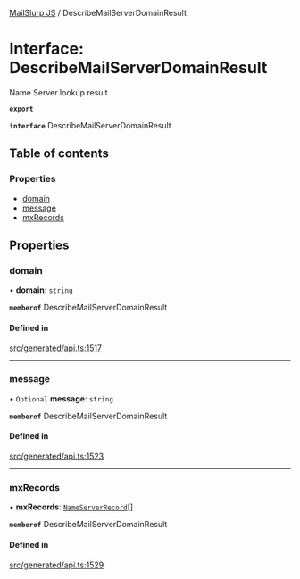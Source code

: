 [MailSlurp JS](../README.md) / DescribeMailServerDomainResult

# Interface: DescribeMailServerDomainResult

Name Server lookup result

**`export`**

**`interface`** DescribeMailServerDomainResult

## Table of contents

### Properties

- [domain](DescribeMailServerDomainResult.md#domain)
- [message](DescribeMailServerDomainResult.md#message)
- [mxRecords](DescribeMailServerDomainResult.md#mxrecords)

## Properties

### domain

• **domain**: `string`

**`memberof`** DescribeMailServerDomainResult

#### Defined in

[src/generated/api.ts:1517](https://github.com/mailslurp/mailslurp-client/blob/5a5ba59/src/generated/api.ts#L1517)

___

### message

• `Optional` **message**: `string`

**`memberof`** DescribeMailServerDomainResult

#### Defined in

[src/generated/api.ts:1523](https://github.com/mailslurp/mailslurp-client/blob/5a5ba59/src/generated/api.ts#L1523)

___

### mxRecords

• **mxRecords**: [`NameServerRecord`](NameServerRecord.md)[]

**`memberof`** DescribeMailServerDomainResult

#### Defined in

[src/generated/api.ts:1529](https://github.com/mailslurp/mailslurp-client/blob/5a5ba59/src/generated/api.ts#L1529)
